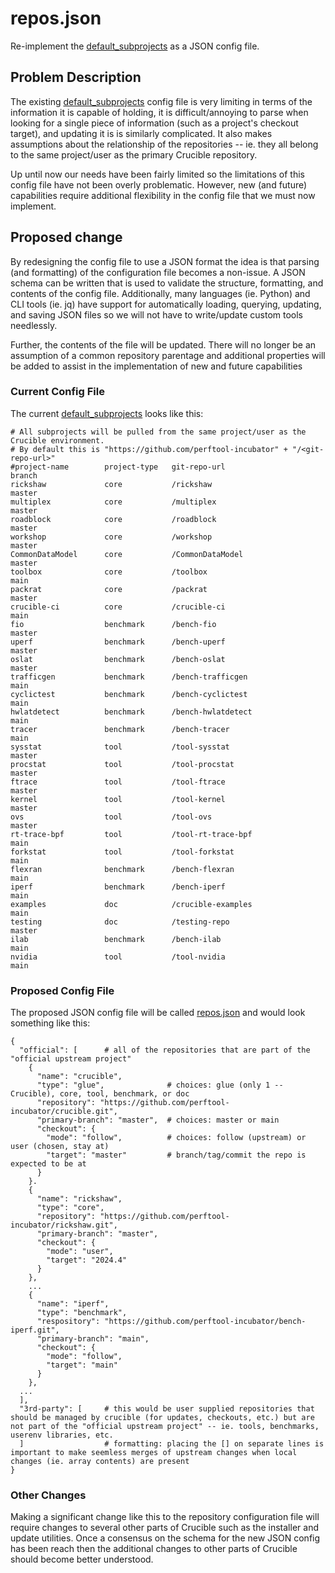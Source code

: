 # repos.json
Re-implement the [default_subprojects](/config/default_subprojects) as
a JSON config file.

## Problem Description
The existing [default_subprojects](/config/default_subprojects) config
file is very limiting in terms of the information it is capable of
holding, it is difficult/annoying to parse when looking for a single
piece of information (such as a project's checkout target), and
updating it is is similarly complicated.  It also makes assumptions
about the relationship of the repositories -- ie. they all belong to
the same project/user as the primary Crucible repository.

Up until now our needs have been fairly limited so the limitations of
this config file have not been overly problematic.  However, new (and
future) capabilities require additional flexibility in the config file
that we must now implement.

## Proposed change
By redesigning the config file to use a JSON format the idea is that
parsing (and formatting) of the configuration file becomes a
non-issue.  A JSON schema can be written that is used to validate the
structure, formatting, and contents of the config file.  Additionally,
many languages (ie. Python) and CLI tools (ie. jq) have support for
automatically loading, querying, updating, and saving JSON files so we
will not have to write/update custom tools needlessly.

Further, the contents of the file will be updated.  There will no
longer be an assumption of a common repository parentage and
additional properties will be added to assist in the implementation of
new and future capabilities

### Current Config File

The current [default_subprojects](/config/default_subprojects) looks
like this:

```
# All subprojects will be pulled from the same project/user as the Crucible environment.
# By default this is "https://github.com/perftool-incubator" + "/<git-repo-url>"
#project-name        project-type   git-repo-url                                    branch
rickshaw             core           /rickshaw                                       master
multiplex            core           /multiplex                                      master
roadblock            core           /roadblock                                      master
workshop             core           /workshop                                       master
CommonDataModel      core           /CommonDataModel                                master
toolbox              core           /toolbox                                        main
packrat              core           /packrat                                        master
crucible-ci          core           /crucible-ci                                    main
fio                  benchmark      /bench-fio                                      master
uperf                benchmark      /bench-uperf                                    master
oslat                benchmark      /bench-oslat                                    master
trafficgen           benchmark      /bench-trafficgen                               main
cyclictest           benchmark      /bench-cyclictest                               main
hwlatdetect          benchmark      /bench-hwlatdetect                              main
tracer               benchmark      /bench-tracer                                   main
sysstat              tool           /tool-sysstat                                   master
procstat             tool           /tool-procstat                                  master
ftrace               tool           /tool-ftrace                                    master
kernel               tool           /tool-kernel                                    master
ovs                  tool           /tool-ovs                                       master
rt-trace-bpf         tool           /tool-rt-trace-bpf                              main
forkstat             tool           /tool-forkstat                                  main
flexran              benchmark      /bench-flexran                                  main
iperf                benchmark      /bench-iperf                                    main
examples             doc            /crucible-examples                              main
testing              doc            /testing-repo                                   master
ilab                 benchmark      /bench-ilab                                     main
nvidia               tool           /tool-nvidia                                    main

```

### Proposed Config File

The proposed JSON config file will be called
[repos.json](/config/repos.json) and would look something like this:

```
{
  "official": [      # all of the repositories that are part of the "official upstream project"
    {
      "name": "crucible",
      "type": "glue",              # choices: glue (only 1 -- Crucible), core, tool, benchmark, or doc
      "repository": "https://github.com/perftool-incubator/crucible.git",
      "primary-branch": "master",  # choices: master or main
      "checkout": {
        "mode": "follow",          # choices: follow (upstream) or user (chosen, stay at)
        "target": "master"         # branch/tag/commit the repo is expected to be at
      }
    }.
    {
      "name": "rickshaw",
      "type": "core",
      "repository": "https://github.com/perftool-incubator/rickshaw.git",
      "primary-branch": "master",
      "checkout": {
        "mode": "user",
        "target": "2024.4"
      }
    },
    ...
    {
      "name": "iperf",
      "type": "benchmark",
      "respository": "https://github.com/perftool-incubator/bench-iperf.git",
      "primary-branch": "main",
      "checkout": {
        "mode": "follow",
        "target": "main"
      }
    },
  ...
  ],
  "3rd-party": [     # this would be user supplied repositories that should be managed by crucible (for updates, checkouts, etc.) but are not part of the "official upstream project" -- ie. tools, benchmarks, userenv libraries, etc.
  ]                  # formatting: placing the [] on separate lines is important to make seemless merges of upstream changes when local changes (ie. array contents) are present
}
```

### Other Changes

Making a significant change like this to the repository configuration
file will require changes to several other parts of Crucible such as
the installer and update utilities.  Once a consensus on the schema
for the new JSON config has been reach then the additional changes to
other parts of Crucible should become better understood.
